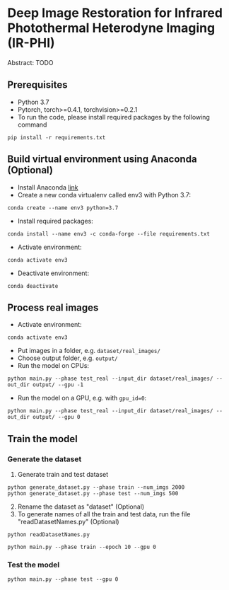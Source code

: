 # Deep Image Restoration for Infrared Photothermal Heterodyne Imaging (IR-PHI)
Abstract: TODO

## Prerequisites
- Python 3.7
- Pytorch, torch>=0.4.1, torchvision>=0.2.1
- To run the code, please install required packages by the following command
```
pip install -r requirements.txt
```
## Build virtual environment using Anaconda (Optional)
- Install Anaconda [link](https://conda.io/projects/conda/en/latest/user-guide/install/windows.html)
- Create a new conda virtualenv called env3 with Python 3.7:
```
conda create --name env3 python=3.7
```
- Install required packages:
```
conda install --name env3 -c conda-forge --file requirements.txt
```
- Activate environment:
```
conda activate env3
```
- Deactivate environment:
```
conda deactivate
```
## Process real images
- Activate environment:
```
conda activate env3
```
- Put images in a folder, e.g. `dataset/real_images/`
- Choose output folder, e.g. `output/`
- Run the model on CPUs:
```
python main.py --phase test_real --input_dir dataset/real_images/ --out_dir output/ --gpu -1
```
- Run the model on a GPU, e.g. with `gpu_id=0`:
```
python main.py --phase test_real --input_dir dataset/real_images/ --out_dir output/ --gpu 0
```


## Train the model
### Generate the dataset
1. Generate train and test dataset
```
python generate_dataset.py --phase train --num_imgs 2000
python generate_dataset.py --phase test --num_imgs 500
```
2. Rename the dataset as "dataset" (Optional)
3. To generate names of all the train and test data, run the file "readDatasetNames.py" (Optional)
```
python readDatasetNames.py
```
```
python main.py --phase train --epoch 10 --gpu 0
```

### Test the model
```
python main.py --phase test --gpu 0
```